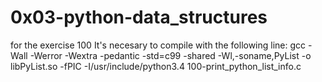 # 0x03-python-data_structures

for the exercise 100
It's necesary to compile with the following line:
gcc -Wall -Werror -Wextra -pedantic -std=c99 -shared -Wl,-soname,PyList -o libPyList.so -fPIC -I/usr/include/python3.4 100-print_python_list_info.c
